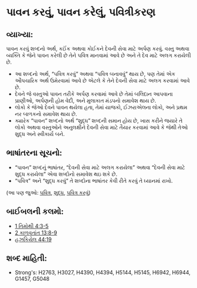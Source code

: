# પાવન કરવું, પાવન કરેલું, પવિત્રીકરણ 

## વ્યાખ્યા: 

પાવન કરવું શબ્દનો અર્થ, કઈંક અથવા કોઈકને દેવની સેવા માટે અર્પણ કરવું.
વસ્તુ અથવા વ્યક્તિ કે જેને પાવન કરેલી છે તેને પવિત્ર માનવામાં આવે છે અને તે દેવ માટે અલગ કરાયેલી છે.

* આ શબ્દનો અર્થ, “પવિત્ર કરવું” અથવા “પવિત્ર બનાવવું” થાય છે, પણ તેમાં એક ઔપચારિક અર્થ ઉમેરવામાં આવે છે એટલે કે તેને દેવની સેવા માટે અલગ કરવામાં આવે છે.
* દેવને જે વસ્તુઓ પાવન તરીકે અર્પણ કરવામાં આવે છે તેમાં બલિદાન આપવાના પ્રાણીઓ, અર્પણની હોમ વેદી, અને મુલાકાત મંડપનો સમાવેશ થાય છે.
* લોકો કે જેઓ દેવને પાવન થયેલા હતા, તેમાં યાજકો, ઈઝરાએલના લોકો, અને પ્રથમ નર બાળકનો સમાવેશ થાય છે.
* ક્યારેક “પાવન” શબ્દનો અર્થ “શુદ્ધ” શબ્દની સમાન હોય છે, ખાસ કરીને જયારે તે લોકો અથવા વસ્તુઓને અનુલક્ષીને દેવની સેવા માટે તૈયાર કરવામાં આવે કે જેથી તેઓ શુદ્ધ અને સ્વીકાર્ય બને.

## ભાષાંતરના સૂચનો: 

* “પાવન” શબ્દનું ભાષાંતર, “દેવની સેવા માટે અલગ કરાયેલા” અથવા “દેવની સેવા માટે શુદ્ધ કરાયેલા” એવા શબ્દોનો સમાવેશ થઇ શકે છે.
* “પવિત્ર” અને “શુદ્ધ કરવું” તે શબ્દોના ભાષાંતર કેવી રીતે કરવું તે ધ્યાનમાં રાખો.

(આ પણ જુઓ: [પવિત્ર](../kt/holy.md), [શુદ્ધ](../kt/purify.md), [પવિત્ર કરવું](../kt/sanctify.md))

## બાઈબલની કલમો: 

* [1 તિમોથી 4:3-5](rc://gu/tn/help/1ti/04/03)
* [2 કાળવૃતાંત 13:8-9](rc://gu/tn/help/2ch/13/08)
* [હઝકિયેલ 44:19](rc://gu/tn/help/ezk/44/19)

## શબ્દ માહિતી: 

* Strong's: H2763, H3027, H4390, H4394, H5144, H5145, H6942, H6944, G1457, G5048
